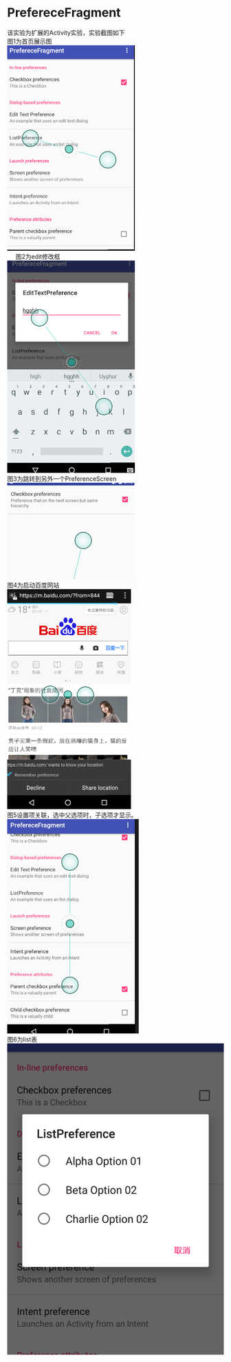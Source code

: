 # PrefereceFragment
该实验为扩展的Activity实验，实验截图如下<br>
      图1为首页展示图<br>
![](https://github.com/panwenxia/PrefereceFragment/blob/master/images/1.png)<br>
      图2为edit修改框<br>
![](https://github.com/panwenxia/PrefereceFragment/blob/master/images/2.png)<br>
图3为跳转到另外一个PreferenceScreen<br>
![](https://github.com/panwenxia/PrefereceFragment/blob/master/images/3.png)<br>
图4为启动百度网站<br>
![](https://github.com/panwenxia/PrefereceFragment/blob/master/images/4.png)<br>
图5设置项关联，选中父选项时，子选项才显示。<br>
![](https://github.com/panwenxia/PrefereceFragment/blob/master/images/5.png)<br>
图6为list表<br>
![](https://github.com/panwenxia/PrefereceFragment/blob/master/images/6.png)<br>
